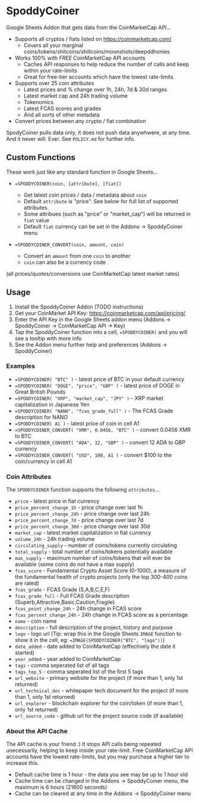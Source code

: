# SpoddyCoiner

Google Sheets Addon that gets data from the CoinMarketCap API...

* Supports all cryptos / fiats listed on https://coinmarketcap.com/
    * Covers all your marginal coins/tokens/shitcoins/shillcoins/moonshots/deepddhonies
* Works 100% with *FREE* CoinMarketCap API accounts
    * Caches API responses to help reduce the number of calls and keep within your rate-limits
    * Great for free-tier accounts which have the lowest rate-limits
* Supports over 25 coin attributes
    * Latest prices and % change over 1h, 24h, 7d & 30d ranges
    * Latest market cap and 24h trading volume
    * Tokenomics
    * Latest FCAS scores and grades
    * And all sorts of other metadata
* Convert prices between any crypto / fiat combination

SpodyCoiner pulls data only, it does not push data anywhwere, at any time. And it never will. Ever. See `POLICY.md` for further info.


## Custom Functions

These work just like any standard function in Google Sheets...

* `=SPODDYCOINER(coin, [attribute], [fiat])`
    * Get latest coin prices / data / metadata about `coin`
    * Default `attribute` is "price". See below for full list of supported attributes.
    * Some attribues (such as "price" or "market_cap") will be returned in `fiat` value
    * Default `fiat` currency can be set in the Addons -> SpoddyCoiner menu

* `=SPODDYCOINER_CONVERT(coin, amount, coin)`
    * Convert an `amount` from one `coin` to another
    * `coin` can also be a currency code

(all prices/quotes/conversions use CoinMarketCap latest market rates)


## Usage

1. Install the SpoddyCoiner Addon (TODO instructions)
3. Get your CoinMarket API Key: https://coinmarketcap.com/api/pricing/
4. Enter the API Key in the Google Sheets addon menu (Addons -> SpoddyCoiner -> CoinMarketCap API -> Key)
5. Tap the SpoddyCoiner function into a cell, `=SPODDYCOINER(` and you will see a tooltip with more info
6. See the Addon menu further help and preferences (Addons -> SpoddyCoiner)


### Examples

* `=SPODDYCOINER( "BTC" )` - latest price of BTC in your default currency
* `=SPODDYCOINER( "DOGE", "price", "GBP" )` - latest price of DOGE in Great British Pounds
* `=SPODDYCOINER( "XRP", "market_cap", "JPY" )` - XRP market capitalization in Japanese Yen
* `=SPODDYCOINER( "NANO", "fcas_grade_full" )` - The FCAS Grade description for NANO
* `=SPODDYCOINER( A1 )` - latest price of coin in cell A1
* `=SPODDYCOINER_CONVERT( "XMR", 0.0456, "BTC" )` - convert 0.0456 XMR to BTC
* `=SPODDYCOINER_CONVERT( "ADA", 12, "GBP" )` - convert 12 ADA to GBP currency
* `=SPODDYCOINER_CONVERT( "USD", 100, A1 )` - convert $100 to the coin/currency in cell A1


### Coin Attributes

The `SPODDYCOINER` function supports the following `attributes`...

* `price` - latest price in fiat currency
* `price_percent_change_1h` - price change over last 1h
* `price_percent_change_24h` - price change over last 24h
* `price_percent_change_7d` - price change over last 7d
* `price_percent_change_30d` - price change over last 30d
* `market_cap` - latest market capitalization in fiat currency
* `volume_24h` - 24h trading volume
* `circulating_supply` - number of coins/tokens currently circulating
* `total_supply` - total number of coins/tokens potentially available
* `max_supply` - maximum number of coins/tokens that will ever be available (some coins do not have a max supply)
* `fcas_score` - Fundamental Crypto Asset Score (0-1000), a measure of the fundamental health of crypto projects (only the top 300-400 coins are rated)
* `fcas_grade` -  FCAS Grade (S,A,B,C,E,F)
* `fcas_grade_full` - Full FCAS Grade description (Superb,Attractive,Basic,Caution,Fragile)
* `fcas_point_change_24h` - 24h change in FCAS score
* `fcas_percent_change_24h` - 24h change in FCAS score as a percentage
* `name` - coin name
* `description` - full description of the project, history and purpose
* `logo` - logo url (Tip: wrap this in the Google Sheets `IMAGE` function to show it in the cell, eg: `=IMAGE(SPODDYCOINER("BTC", "logo"))`)
* `date_added` - date added to CoinMarketCap (effectively the date it started)
* `year_added` - year added to CoinMarketCap
* `tags` - comma seperated list of all tags
* `tags_top_5` - comma seperated list of the first 5 tags
* `url_website` - primary website for the project (if more than 1, only 1st returned)
* `url_technical_doc` - whitepaper tech document for the project (if more than 1, only 1st returned)
* `url_explorer` - blockchain explorer for the coin/token (if more than 1, only 1st returned)
* `url_source_code` - github url for the project source code (if available)


### About the API Cache

The API cache is your friend :) It stops API calls being repeated unecessarily, helping to keep inside your rate-limit. Free CoinMarketCap API accounts have the lowest rate-limits, but you may purchase a higher tier to increase this.

* Default cache time is 1 hour - the data you see may be up to 1 hour old
* Cache time can be changed in the Addons -> SpoddyCoiner menu, the maximum is 6 hours (21600 seconds)
* Cache can be cleared at any time in the Addons -> SpoddyCoiner menu